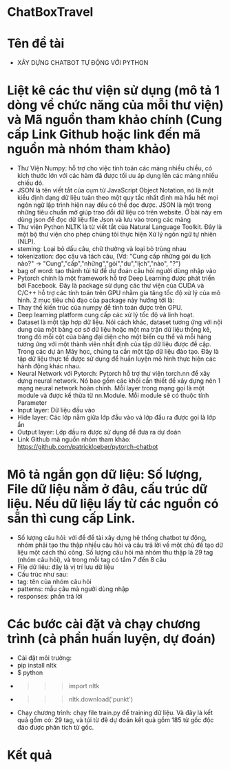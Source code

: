 # ChatBoxTravel
# Tên đề tài
- XÂY DỰNG CHATBOT TỰ ĐỘNG VỚI PYTHON
# Liệt kê các thư viện sử dụng (mô tả 1 dòng về chức năng của mỗi thư viện) và Mã nguồn tham khảo chính (Cung cấp Link Github hoặc link đến mã nguồn mà nhóm tham khảo)
- Thư Viện Numpy: hỗ trợ cho việc tính toán các mảng nhiều chiều, có kích thước lớn với các hàm đã được tối ưu áp dụng lên các mảng nhiều chiều đó.
- JSON là tên viết tắt của cụm từ JavaScript Object Notation, nó là một kiểu định dạng dữ liệu tuân theo một quy tắc nhất định mà hầu hết mọi ngôn ngữ lập trình hiện nay đều có thể đọc được. JSON là một trong những tiêu chuẩn mở giúp trao đổi dữ liệu có trên website. Ở bài này em dùng json để đọc dữ liệu file Json và lưu vào trong các mảng
- Thư viện Python NLTK là từ viết tắt của Natural Language Toolkit. Đây là một bộ thư viện cho phép chúng tôi thực hiện Xử lý ngôn ngữ tự nhiên (NLP).
- steming: Loại bỏ dấu câu, chữ thường và loại bỏ trùng nhau
- tokenization: đọc câu và tách câu, (Vd: "Cung cấp những gói du lịch nào?" -> "Cung","cấp","những","gói","du","lịch","nào", "?")
- bag of word: tạo thành túi từ để dự đoán câu hỏi người dùng nhập vào
- Pytorch chính là một framework hỗ trợ Deep Learning được phát triển bởi Facebook. Đây là package sử dụng các thư viện của CUDA và C/C++ hỗ trợ các tính toán trên GPU nhằm gia tăng tốc độ xử lý của mô hình. 2 mục tiêu chủ đạo của package này hướng tới là:
- Thay thế kiến trúc của numpy để tính toán được trên GPU.
- Deep learning platform cung cấp các xử lý tốc độ và linh hoạt.
- Dataset là một tập hợp dữ liệu. Nói cách khác, dataset tương ứng với nội dung của một bảng cơ sở dữ liệu hoặc một ma trận dữ liệu thống kê, trong đó mỗi cột của bảng đại diện cho một biến cụ thể và mỗi hàng tương ứng với một thành viên nhất định của tập dữ liệu được đề cập. Trong các dự án Máy học, chúng ta cần một tập dữ liệu đào tạo. Đây là tập dữ liệu thực tế được sử dụng để huấn luyện mô hình thực hiện các hành động khác nhau.
- Neural Network với Pytorch: Pytorch hỗ trợ thư viện torch.nn để xây dựng neural network. Nó bao gồm các khối cần thiết để xây dựng nên 1 mạng neural network hoàn chỉnh. Mỗi layer trong mạng gọi là một module và được kế thừa từ nn.Module. Mỗi module sẽ có thuộc tính Parameter
- Input layer: Dữ liệu đầu vào
- Hide layer: Các lớp nằm giữa lớp đầu vào và lớp đầu ra được gọi là lớp ẩn
- Output layer: Lớp đầu ra được sử dụng để đưa ra dự đoán
- Link Github mã nguồn nhóm tham khảo: https://github.com/patrickloeber/pytorch-chatbot
# Mô tả ngắn gọn dữ liệu: Số lượng, File dữ liệu nằm ở đâu, cấu trúc dữ liệu. Nếu dữ liệu lấy từ các nguồn có sẵn thì cung cấp Link.
- Số lượng câu hỏi: với đề đề tài xây dựng hệ thống chatbot tự động, nhóm phải tạo thu thập nhiều câu hỏi và câu trả lời về một chủ đề tạo dữ liệu một cách thủ công. Số lượng câu hỏi mà nhóm thu thập là 29 tag (nhóm câu hỏi), và trong mỗi tag có tầm 7 đến 8 câu
- File dữ liệu: đây là vị trí lưu dữ liệu
- Cấu trúc như sau: 
- tag: tên của nhóm câu hỏi
- patterns: mẫu câu mà người dùng nhập
- responses: phần trả lời
# Các bước cài đặt và chạy chương trình (cả phần huấn luyện, dự đoán)
- Cài đặt môi trường: 
- pip install nltk
- $ python
- >>> import nltk
- >>> nltk.download('punkt')
- Chạy chương trình: chạy file train.py để training dữ liệu. Và đây là kết quả gồm có: 29 tag, và túi từ đê dự đoán kết quả gồm 185 từ gốc độc đáo được phân tích từ gốc.
# Kết quả
